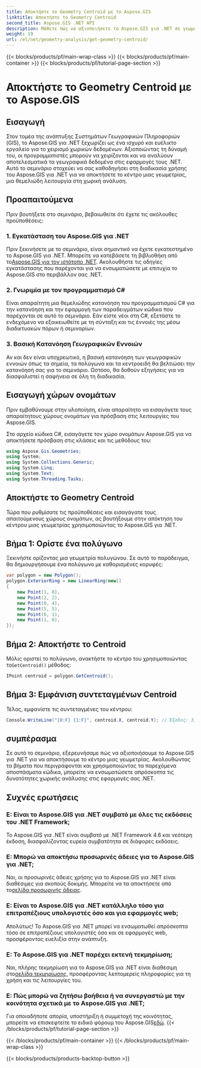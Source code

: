 ```yaml
---
title: Αποκτήστε το Geometry Centroid με το Aspose.GIS
linktitle: Αποκτήστε το Geometry Centroid
second_title: Aspose.GIS .NET API
description: Μάθετε πώς να αξιοποιήσετε το Aspose.GIS για .NET σε γεωμετρικά centrroids μέσω αυτής της περιεκτικής. Ενσωματώστε απρόσκοπτα τη χωρική ανάλυση στις εφαρμογές σας .NET.
weight: 19
url: /el/net/geometry-analysis/get-geometry-centroid/
---
```


{{< blocks/products/pf/main-wrap-class >}}
{{< blocks/products/pf/main-container >}}
{{< blocks/products/pf/tutorial-page-section >}}

# Αποκτήστε το Geometry Centroid με το Aspose.GIS

## Εισαγωγή
Στον τομέα της ανάπτυξης Συστημάτων Γεωγραφικών Πληροφοριών (GIS), το Aspose.GIS για .NET ξεχωρίζει ως ένα ισχυρό και ευέλικτο εργαλείο για το χειρισμό χωρικών δεδομένων. Αξιοποιώντας τη δύναμή του, οι προγραμματιστές μπορούν να χειρίζονται και να αναλύουν αποτελεσματικά τα γεωγραφικά δεδομένα στις εφαρμογές τους .NET. Αυτό το σεμινάριο στοχεύει να σας καθοδηγήσει στη διαδικασία χρήσης του Aspose.GIS για .NET για να αποκτήσετε το κέντρο μιας γεωμετρίας, μια θεμελιώδη λειτουργία στη χωρική ανάλυση.
## Προαπαιτούμενα
Πριν βουτήξετε στο σεμινάριο, βεβαιωθείτε ότι έχετε τις ακόλουθες προϋποθέσεις:
### 1. Εγκατάσταση του Aspose.GIS για .NET
 Πριν ξεκινήσετε με το σεμινάριο, είναι σημαντικό να έχετε εγκατεστημένο το Aspose.GIS για .NET. Μπορείτε να κατεβάσετε τη βιβλιοθήκη από το[Aspose.GIS για τον ιστότοπο .NET](https://releases.aspose.com/gis/net/). Ακολουθήστε τις οδηγίες εγκατάστασης που παρέχονται για να ενσωματώσετε με επιτυχία το Aspose.GIS στο περιβάλλον σας .NET.
### 2. Γνωριμία με τον προγραμματισμό C#
Είναι απαραίτητη μια θεμελιώδης κατανόηση του προγραμματισμού C# για την κατανόηση και την εφαρμογή των παραδειγμάτων κώδικα που παρέχονται σε αυτό το σεμινάριο. Εάν είστε νέοι στη C#, εξετάστε το ενδεχόμενο να εξοικειωθείτε με τη σύνταξη και τις έννοιές της μέσω διαδικτυακών πόρων ή σεμιναρίων.
### 3. Βασική Κατανόηση Γεωγραφικών Εννοιών
Αν και δεν είναι υποχρεωτικό, η βασική κατανόηση των γεωγραφικών εννοιών όπως τα σημεία, τα πολύγωνα και τα κεντροειδή θα βελτιώσει την κατανόησή σας για το σεμινάριο. Ωστόσο, θα δοθούν εξηγήσεις για να διασφαλιστεί η σαφήνεια σε όλη τη διαδικασία.

## Εισαγωγή χώρων ονομάτων
Πριν εμβαθύνουμε στην υλοποίηση, είναι απαραίτητο να εισαγάγετε τους απαραίτητους χώρους ονομάτων για πρόσβαση στις λειτουργίες του Aspose.GIS.

Στο αρχείο κώδικα C#, εισαγάγετε τον χώρο ονομάτων Aspose.GIS για να αποκτήσετε πρόσβαση στις κλάσεις και τις μεθόδους του:
```csharp
using Aspose.Gis.Geometries;
using System;
using System.Collections.Generic;
using System.Linq;
using System.Text;
using System.Threading.Tasks;
```
## Αποκτήστε το Geometry Centroid
Τώρα που ρυθμίσατε τις προϋποθέσεις και εισαγάγατε τους απαιτούμενους χώρους ονομάτων, ας βουτήξουμε στην απόκτηση του κέντρου μιας γεωμετρίας χρησιμοποιώντας το Aspose.GIS για .NET.
## Βήμα 1: Ορίστε ένα πολύγωνο
Ξεκινήστε ορίζοντας μια γεωμετρία πολυγώνου. Σε αυτό το παράδειγμα, θα δημιουργήσουμε ένα πολύγωνο με καθορισμένες κορυφές:
```csharp
var polygon = new Polygon();
polygon.ExteriorRing = new LinearRing(new[]
{
    new Point(1, 0),
    new Point(2, 2),
    new Point(0, 4),
    new Point(5, 5),
    new Point(6, 1),
    new Point(1, 0),
});
```
## Βήμα 2: Αποκτήστε το Centroid
 Μόλις οριστεί το πολύγωνο, ανακτήστε το κέντρο του χρησιμοποιώντας το`GetCentroid()` μέθοδος:
```csharp
IPoint centroid = polygon.GetCentroid();
```
## Βήμα 3: Εμφάνιση συντεταγμένων Centroid
Τέλος, εμφανίστε τις συντεταγμένες του κέντρου:
```csharp
Console.WriteLine("{0:F} {1:F}", centroid.X, centroid.Y); // Έξοδος: 3,33 2,58
```

## συμπέρασμα
Σε αυτό το σεμινάριο, εξερευνήσαμε πώς να αξιοποιήσουμε το Aspose.GIS για .NET για να αποκτήσουμε το κέντρο μιας γεωμετρίας. Ακολουθώντας τα βήματα που περιγράφονται και χρησιμοποιώντας τα παρεχόμενα αποσπάσματα κώδικα, μπορείτε να ενσωματώσετε απρόσκοπτα τις δυνατότητες χωρικής ανάλυσης στις εφαρμογές σας .NET.
## Συχνές ερωτήσεις
### Ε: Είναι το Aspose.GIS για .NET συμβατό με όλες τις εκδόσεις του .NET Framework;
Το Aspose.GIS για .NET είναι συμβατό με .NET Framework 4.6 και νεότερη έκδοση, διασφαλίζοντας ευρεία συμβατότητα σε διάφορες εκδόσεις.
### Ε: Μπορώ να αποκτήσω προσωρινές άδειες για το Aspose.GIS για .NET;
 Ναι, οι προσωρινές άδειες χρήσης για το Aspose.GIS για .NET είναι διαθέσιμες για σκοπούς δοκιμής. Μπορείτε να τα αποκτήσετε από το[σελίδα προσωρινής άδειας](https://purchase.aspose.com/temporary-license/).
### Ε: Είναι το Aspose.GIS για .NET κατάλληλο τόσο για επιτραπέζιους υπολογιστές όσο και για εφαρμογές web;
Απολύτως! Το Aspose.GIS για .NET μπορεί να ενσωματωθεί απρόσκοπτα τόσο σε επιτραπέζιους υπολογιστές όσο και σε εφαρμογές web, προσφέροντας ευελιξία στην ανάπτυξη.
### Ε: Το Aspose.GIS για .NET παρέχει εκτενή τεκμηρίωση;
 Ναι, πλήρης τεκμηρίωση για το Aspose.GIS για .NET είναι διαθέσιμη στο[σελίδα τεκμηρίωσης](https://reference.aspose.com/gis/net/), προσφέροντας λεπτομερείς πληροφορίες για τη χρήση και τις λειτουργίες του.
### Ε: Πώς μπορώ να ζητήσω βοήθεια ή να συνεργαστώ με την κοινότητα σχετικά με το Aspose.GIS για .NET;
 Για οποιαδήποτε απορία, υποστήριξη ή συμμετοχή της κοινότητας, μπορείτε να επισκεφτείτε το ειδικό φόρουμ του Aspose.GIS[εδώ](https://forum.aspose.com/c/gis/33).
{{< /blocks/products/pf/tutorial-page-section >}}

{{< /blocks/products/pf/main-container >}}
{{< /blocks/products/pf/main-wrap-class >}}

{{< blocks/products/products-backtop-button >}}
